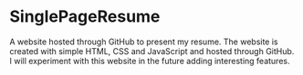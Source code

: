 # SinglePageResume
A website hosted through GitHub to present my resume. The website is created with simple HTML, CSS and JavaScript and hosted through GitHub.
I will experiment with this website in the future adding interesting features.
